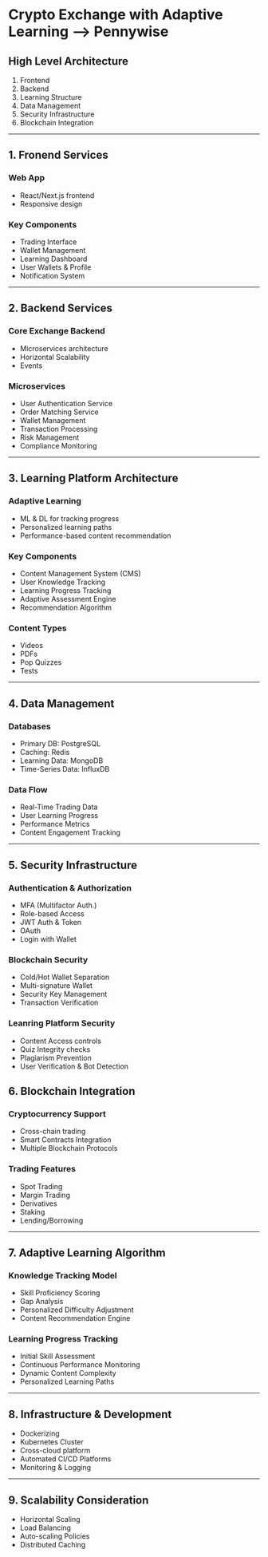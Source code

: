 # Crypto Exchange with Adaptive Learning --> Pennywise

## High Level Architecture

1. Frontend
2. Backend
3. Learning Structure
4. Data Management
5. Security Infrastructure
6. Blockchain Integration

<hr>

## 1. Fronend Services
### Web App

- React/Next.js frontend
- Responsive design

### Key Components
- Trading Interface
- Wallet Management
- Learning Dashboard
- User Wallets & Profile
- Notification System
<hr>

## 2. Backend Services
### Core Exchange Backend
- Microservices architecture
- Horizontal Scalability
- Events

### Microservices
- User Authentication Service
- Order Matching Service
- Wallet Management
- Transaction Processing
- Risk Management
- Compliance Monitoring

<hr>

## 3. Learning Platform Architecture
### Adaptive Learning
- ML & DL for tracking progress
- Personalized learning paths
- Performance-based content recommendation


### Key Components 
- Content Management System (CMS)
- User Knowledge Tracking
- Learning Progress Tracking
- Adaptive Assessment Engine
- Recommendation Algorithm

### Content Types
- Videos
- PDFs
- Pop Quizzes
- Tests

<hr>

## 4. Data Management
### Databases
- Primary DB: PostgreSQL
- Caching: Redis
- Learning Data: MongoDB
- Time-Series Data: InfluxDB

### Data Flow
- Real-Time Trading Data
- User Learning Progress
- Performance Metrics
- Content Engagement Tracking

<hr>

## 5. Security Infrastructure
### Authentication & Authorization
- MFA (Multifactor Auth.)
- Role-based Access
- JWT Auth & Token
- OAuth
- Login with Wallet

### Blockchain Security
- Cold/Hot Wallet Separation
- Multi-signature Wallet
- Security Key Management
- Transaction Verification

### Leanring Platform Security
- Content Access controls
- Quiz Integrity checks
- Plagiarism Prevention
- User Verification & Bot Detection

## 6. Blockchain Integration
### Cryptocurrency Support
- Cross-chain trading
- Smart Contracts Integration
- Multiple Blockchain Protocols

### Trading Features
- Spot Trading
- Margin Trading
- Derivatives
- Staking
- Lending/Borrowing

<hr>

## 7. Adaptive Learning Algorithm
### Knowledge Tracking Model
- Skill Proficiency Scoring
- Gap Analysis
- Personalized Difficulty Adjustment
- Content Recommendation Engine

### Learning Progress Tracking
- Initial Skill Assessment
- Continuous Performance Monitoring
- Dynamic Content Complexity
- Personalized Learning Paths

<hr>

## 8. Infrastructure & Development
- Dockerizing
- Kubernetes Cluster
- Cross-cloud platform
- Automated CI/CD Platforms
- Monitoring & Logging

<hr>

## 9. Scalability Consideration
- Horizontal Scaling
- Load Balancing
- Auto-scaling Policies
- Distributed Caching
